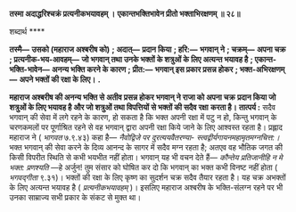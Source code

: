 **तस्मा अदाद्धरिश्चक्रं प्रत्यनीकभयावहम् ।** **एकान्तभक्तिभावेन प्रीतो भक्ताभिरक्षणम् ॥ २८॥** 

शब्दार्थ **** 

**तस्मै—** **उसको (महाराज अश्बरीष को)** **; अदात्—** **प्रदान किया** **; हरि:—** **भगवान् ने** **; चक्रम्—** **अपना चक्र** **; प्रत्यनीक-भय-आवहम्—** **जो भगवान् तथा उनके भक्तों के शत्रुओं के लिए अत्यन्त भयावह है** **; एकान्त-भक्ति-भावेन—** **अनन्य भक्ति करने के कारण** **; प्रीत:—** **भगवान् इस प्रकार प्रसन्न होकर** **; भक्त-अभिरक्षणम्—** **अपने भक्तों की रक्षा के लिए।** **.** 

**महाराज अश्बरीष की अनन्य भक्ति से अतीव प्रसन्न होकर भगवान् ने राजा को अपना चक्र** **प्रदान किया जो शत्रुओं के लिए भयावह है और जो शत्रुओं तथा विपत्तियों से भक्तों की सदैव रक्षा** **करता है।** **तात्पर्य :** सदैव भगवान् की सेवा में लगे रहने के कारण, हो सकता है कि भक्त अपनी रक्षा में पटु न हो, किन्तु भगवान् के चरणकमलों पर पूर्णाश्रित रहने से वह भगवान् द्वारा अपनी रक्षा किये जाने के लिए आश्वस्त रहता है। प्रह्लाद महाराज ने ( *भागवत* ७.९.४३) कहा है— *नैवोद्विजे पर दुरत्ययवैतरण्या-* *स्त्वद्वीर्यगायनमहामृतमग्नचित्त:।* भक्त भगवान् की सेवा करने के दिव्य आनन्द के सागर में सदैव मग्न रहता है; अतएव वह भौतिक जगत की किसी विपरीत स्थिति से कभी भयभीत नहीं होता। भगवान् यह भी वचन देते हैं— *कौन्तेय* *प्रतिजानीहि न मे भक्त: प्रणश्यति* —हे अर्जुन! तुम संसार को घोषित कर दो कि भगवान् का भक्त कभी विनष्ट नहीं होता ( *भगवद्गीता* ९.३१)। भक्तों की रक्षा के लिए कृष्ण का सुदर्शन चक्र सदैव तैयार रहता है। यह चक्र अभक्तों के लिए अत्यन्त भयावह है ( *प्रत्यनीकभयावहम्* )। इसलिए महाराज अश्बरीष के भक्ति-संलग्न रहने पर भी उनका साम्राज्य सभी प्रकार के संकट से मुक्त था।  